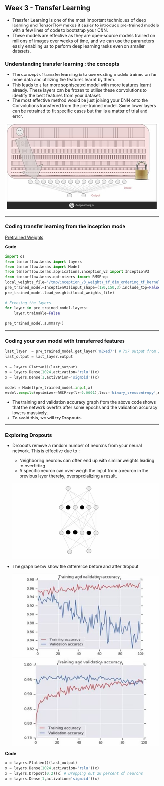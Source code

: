 ## Week 3 - Transfer Learning

- Transfer Learning is one of the most important techniques of deep learning and TensorFlow makes it easier to introduce pre-trained models with a few lines of code to bootstrap your CNN.
- These models are effective as they are open-source models trained on millions of images over weeks of time, and we can use the parameters easily enabling us to perform deep learning tasks even on smaller datasets.

### Understanding transfer learning : the concepts

- The concept of transfer learning is to use existing models trained on far more data and utilizing the features learnt by them.
- This leads to a far more sophiscated model with more features learnt already. These layers can be frozen to utilise these convolutions to identify the best features from your dataset.
- The most effective method would be just joining your DNN onto the Convolutions transfered from the pre-trained model. Some lower layers can be retrained to fit specific cases but that is a matter of trial and error.

![transfer](./images/transfer.jpg)

---

### Coding transfer learning from the inception mode

[Pretrained Weights](https://storage.googleapis.com/mledu-datasets/inception_v3_weights_tf_dim_ordering_tf_kernels_notop.h5)

**Code**

```py
import os
from tensorflow.keras import layers
from tensorflow.keras import Model
from tensorflow.keras.applications.inception_v3 import InceptionV3
from tensorflow.keras.optimizers import RMSProp
local_weights_file='/tmp/inception_v3_weights_tf_dim_ordering_tf_kernels_notop.h5'
pre_trained_model=InceptionV3(input_shape=(150,150,3),include_top=False,weights=None)
pre_trained_model.load_weights(local_weights_file)

# Freezing the layers
for layer in pre_trained_model.layers:
    layer.trainable=False

pre_trained_model.summary()
```

---

### Coding your own model with transferred features

```py
last_layer  = pre_trained_model.get_layer('mixed7') # 7x7 output from Inception
last_output = last_layer.output

x = layers.Flatten()(last_output)
x = layers.Dense(1024,activation='relu')(x)
x = layers.Dense(1,activation='sigmoid')(x)

model = Model(pre_trained_model.input,x)
model.compile(optimizer=RMSProp(lr=0.0001),loss='binary_crossentropy',metrics=['acc'])
```

- The training and validation accuracy graph from the above code shows that the network overfits after some epochs and the validation accuracy lowers massively.
- To avoid this, we will try Dropouts.

---

### Exploring Dropouts

- Dropouts remove a random number of neurons from your neural network. This is effective due to :

  - Neighboring neurons can often end up with similar weights leading to overfitting
  - A specific neuron can over-weigh the input from a neuron in the previous layer thereby, overspecializing a result.

  ![dropout](./images/dropout.jpg)

- The graph below show the difference before and after dropout

  ![before](./images/beforedp.jpg)
  ![after](./images/afterdp.jpg)

**Code**

```py
x = layers.Flatten()(last_output)
x = layers.Dense(1024,activation='relu')(x)
x = layers.Dropout(0.2)(x) # Dropping out 20 percent of neurons
x = layers.Dense(1,activation='sigmoid')(x)
```
